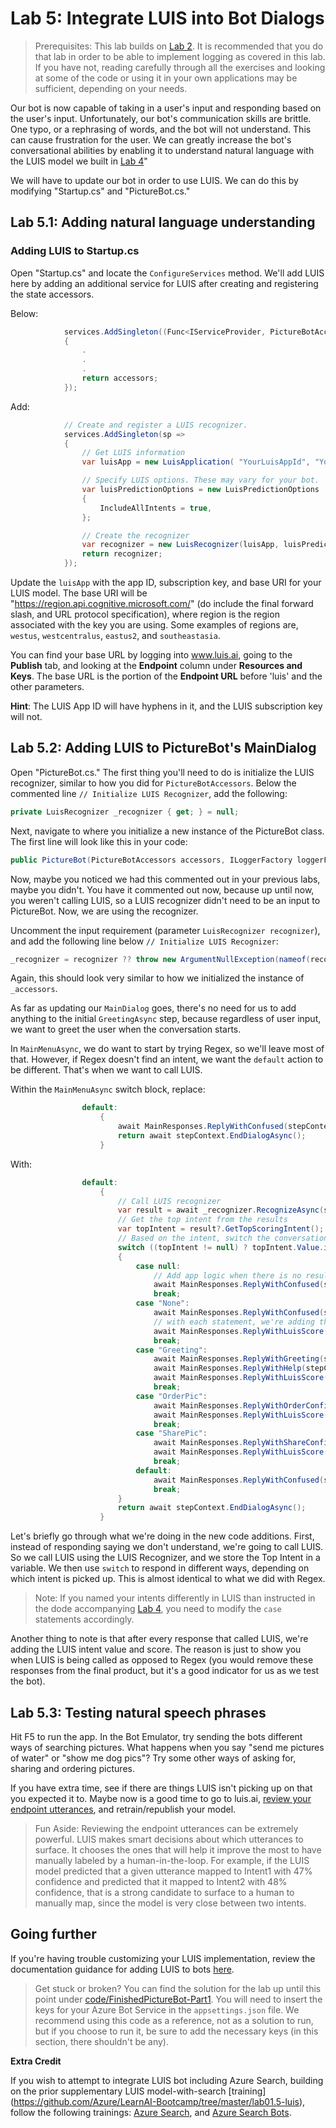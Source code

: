 # Lab 5: Integrate LUIS into Bot Dialogs

> Prerequisites: This lab builds on [Lab 2](../Lab2-Basic_Filter_Bot/02-Basic_Filter_Bot.md).
It is recommended that you do that lab in order to be able to implement logging as covered in this lab. If you have not, reading carefully through all the exercises and looking at some of the code or using it in your own applications may be sufficient, depending on your needs.

Our bot is now capable of taking in a user's input and responding based on the user's input. Unfortunately, our bot's communication skills are brittle. One typo, or a rephrasing of words, and the bot will not understand. This can cause frustration for the user. We can greatly increase the bot's conversational abilities by enabling it to understand natural language with the LUIS model we built in [Lab 4](../Lab4-Implement_LUIS/02-Implement_LUIS.md)"

We will have to update our bot in order to use LUIS.  We can do this by modifying "Startup.cs" and "PictureBot.cs."

## Lab 5.1: Adding natural language understanding

### Adding LUIS to Startup.cs

Open "Startup.cs" and locate the `ConfigureServices` method. We'll add LUIS here by adding an additional service for LUIS after creating and registering the state accessors.

Below:
```csharp
            services.AddSingleton((Func<IServiceProvider, PictureBotAccessors>)(sp =>
            {
                .
                .
                .
                return accessors;
            });
```

Add:
```csharp
            // Create and register a LUIS recognizer.
            services.AddSingleton(sp =>
            {
                // Get LUIS information
                var luisApp = new LuisApplication( "YourLuisAppId", "YourLuisKey", "YourLuisEndpoint");

                // Specify LUIS options. These may vary for your bot.
                var luisPredictionOptions = new LuisPredictionOptions
                {
                    IncludeAllIntents = true,
                };

                // Create the recognizer
                var recognizer = new LuisRecognizer(luisApp, luisPredictionOptions, true,null);
                return recognizer;
            });
```

Update the `luisApp` with the app ID, subscription key, and base URI for your LUIS model. The base URI will be "https://region.api.cognitive.microsoft.com/" (do include the final forward slash, and URL protocol specification), where region is the region associated with the key you are using. Some examples of regions are, `westus`, `westcentralus`, `eastus2`, and `southeastasia`.

You can find your base URL by logging into www.luis.ai, going to the **Publish** tab, and looking at the **Endpoint** column under **Resources and Keys**. The base URL is the portion of the **Endpoint URL** before 'luis' and the other parameters.

**Hint**: The LUIS App ID will have hyphens in it, and the LUIS subscription key will not.

## Lab 5.2: Adding LUIS to PictureBot's MainDialog

Open "PictureBot.cs." The first thing you'll need to do is initialize the LUIS recognizer, similar to how you did for `PictureBotAccessors`. Below the commented line `// Initialize LUIS Recognizer`, add the following:
```csharp
private LuisRecognizer _recognizer { get; } = null;
```
Next, navigate to where you initialize a new instance of the PictureBot class. The first line will look like this in your code:
```csharp
public PictureBot(PictureBotAccessors accessors, ILoggerFactory loggerFactory /*, LuisRecognizer recognizer*/)
```

Now, maybe you noticed we had this commented out in your previous labs, maybe you didn't. You have it commented out now, because up until now, you weren't calling LUIS, so a LUIS recognizer didn't need to be an input to PictureBot. Now, we are using the recognizer.

 Uncomment the input requirement (parameter `LuisRecognizer recognizer`), and add the following line below `// Initialize LUIS Recognizer`:


```csharp
_recognizer = recognizer ?? throw new ArgumentNullException(nameof(recognizer));
```
Again, this should look very similar to how we initialized the instance of `_accessors`.

As far as updating our `MainDialog` goes, there's no need for us to add anything to the initial `GreetingAsync` step, because regardless of user input, we want to greet the user when the conversation starts.

In `MainMenuAsync`, we do want to start by trying Regex, so we'll leave most of that. However, if Regex doesn't find an intent, we want the `default` action to be different. That's when we want to call LUIS.

Within the `MainMenuAsync` switch block, replace:
```csharp
                default:
                    {
                        await MainResponses.ReplyWithConfused(stepContext.Context);
                        return await stepContext.EndDialogAsync();
                    }
```
With:
```csharp
                default:
                    {
                        // Call LUIS recognizer
                        var result = await _recognizer.RecognizeAsync(stepContext.Context, cancellationToken);
                        // Get the top intent from the results
                        var topIntent = result?.GetTopScoringIntent();
                        // Based on the intent, switch the conversation, similar concept as with Regex above
                        switch ((topIntent != null) ? topIntent.Value.intent : null)
                        {
                            case null:
                                // Add app logic when there is no result.
                                await MainResponses.ReplyWithConfused(stepContext.Context);
                                break;
                            case "None":
                                await MainResponses.ReplyWithConfused(stepContext.Context);
                                // with each statement, we're adding the LuisScore, purely to test, so we know whether LUIS was called or not
                                await MainResponses.ReplyWithLuisScore(stepContext.Context, topIntent.Value.intent, topIntent.Value.score);
                                break;
                            case "Greeting":
                                await MainResponses.ReplyWithGreeting(stepContext.Context);
                                await MainResponses.ReplyWithHelp(stepContext.Context);
                                await MainResponses.ReplyWithLuisScore(stepContext.Context, topIntent.Value.intent, topIntent.Value.score);
                                break;
                            case "OrderPic":
                                await MainResponses.ReplyWithOrderConfirmation(stepContext.Context);
                                await MainResponses.ReplyWithLuisScore(stepContext.Context, topIntent.Value.intent, topIntent.Value.score);
                                break;
                            case "SharePic":
                                await MainResponses.ReplyWithShareConfirmation(stepContext.Context);
                                await MainResponses.ReplyWithLuisScore(stepContext.Context, topIntent.Value.intent, topIntent.Value.score);
                                break;
                            default:
                                await MainResponses.ReplyWithConfused(stepContext.Context);
                                break;
                        }
                        return await stepContext.EndDialogAsync();
                    }
```
Let's briefly go through what we're doing in the new code additions. First, instead of responding saying we don't understand, we're going to call LUIS. So we call LUIS using the LUIS Recognizer, and we store the Top Intent in a variable. We then use `switch` to respond in different ways, depending on which intent is picked up. This is almost identical to what we did with Regex.

> Note: If you named your intents differently in LUIS than instructed in the dode accompanying [Lab 4](../Lab4-Implement_LUIS/02-Implement_LUIS.md), you need to modify the `case` statements accordingly.

Another thing to note is that after every response that called LUIS, we're adding the LUIS intent value and score. The reason is just to show you when LUIS is being called as opposed to Regex (you would remove these responses from the final product, but it's a good indicator for us as we test the bot).

## Lab 5.3: Testing natural speech phrases
Hit F5 to run the app. In the Bot Emulator, try sending the bots different ways of searching pictures. What happens when you say "send me pictures of water" or "show me dog pics"? Try some other ways of asking for, sharing and ordering pictures.

If you have extra time, see if there are things LUIS isn't picking up on that you expected it to. Maybe now is a good time to go to luis.ai, [review your endpoint utterances](https://docs.microsoft.com/en-us/azure/cognitive-services/LUIS/label-suggested-utterances), and retrain/republish your model.

> Fun Aside: Reviewing the endpoint utterances can be extremely powerful.  LUIS makes smart decisions about which utterances to surface.  It chooses the ones that will help it improve the most to have manually labeled by a human-in-the-loop.  For example, if the LUIS model predicted that a given utterance mapped to Intent1 with 47% confidence and predicted that it mapped to Intent2 with 48% confidence, that is a strong candidate to surface to a human to manually map, since the model is very close between two intents.

## Going further
If you're having trouble customizing your LUIS implementation, review the documentation guidance for adding LUIS to bots [here](https://docs.microsoft.com/en-us/azure/bot-service/bot-builder-howto-v4-luis?view=azure-bot-service-4.0&tabs=cs).

>Get stuck or broken? You can find the solution for the lab up until this point under [code/FinishedPictureBot-Part1](./code/FinishedPictureBot-Part1). You will need to insert the keys for your Azure Bot Service in the `appsettings.json` file. We recommend using this code as a reference, not as a solution to run, but if you choose to run it, be sure to add the necessary keys (in this section, there shouldn't be any).

**Extra Credit**

If you wish to attempt to integrate LUIS bot including Azure Search, building on the prior supplementary LUIS model-with-search [training] (https://github.com/Azure/LearnAI-Bootcamp/tree/master/lab01.5-luis), follow the following trainings: [Azure Search](https://github.com/Azure/LearnAI-Bootcamp/tree/master/lab02.1-azure_search), and [Azure Search Bots](https://github.com/Azure/LearnAI-Bootcamp/blob/master/lab02.2-building_bots/2_Azure_Search.md).
